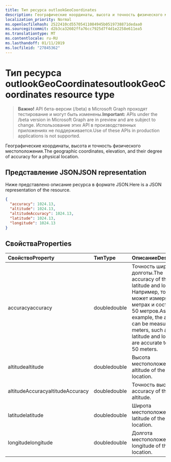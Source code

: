```yaml
---
title: Тип ресурса outlookGeoCoordinates
description: Географические координаты, высота и точность физического местоположения.
localization_priority: Normal
ms.openlocfilehash: 2522410cd55705411084945b0519738871dedaa0
ms.sourcegitcommit: d2b3ca32602ffa76cc7925d7f4d1e2258e611ea5
ms.translationtype: MT
ms.contentlocale: ru-RU
ms.lasthandoff: 01/11/2019
ms.locfileid: "27845362"
---
```

# <a name="outlookgeocoordinates-resource-type"></a><span data-ttu-id="b2e24-103">Тип ресурса outlookGeoCoordinates</span><span class="sxs-lookup"><span data-stu-id="b2e24-103">outlookGeoCoordinates resource type</span></span>

> <span data-ttu-id="b2e24-104">**Важно!** API бета-версии (/beta) в Microsoft Graph проходят тестирование и могут быть изменены.</span><span class="sxs-lookup"><span data-stu-id="b2e24-104">**Important:** APIs under the /beta version in Microsoft Graph are in preview and are subject to change.</span></span> <span data-ttu-id="b2e24-105">Использование этих API в производственных приложениях не поддерживается.</span><span class="sxs-lookup"><span data-stu-id="b2e24-105">Use of these APIs in production applications is not supported.</span></span>

<span data-ttu-id="b2e24-106">Географические координаты, высота и точность физического местоположения.</span><span class="sxs-lookup"><span data-stu-id="b2e24-106">The geographic coordinates, elevation, and their degree of accuracy for a physical location.</span></span>

## <a name="json-representation"></a><span data-ttu-id="b2e24-107">Представление JSON</span><span class="sxs-lookup"><span data-stu-id="b2e24-107">JSON representation</span></span>

<span data-ttu-id="b2e24-108">Ниже представлено описание ресурса в формате JSON.</span><span class="sxs-lookup"><span data-stu-id="b2e24-108">Here is a JSON representation of the resource.</span></span>

<!-- {
  "blockType": "resource",
  "optionalProperties": [

  ],
  "@odata.type": "microsoft.graph.outlookGeoCoordinates"
}-->

```json
{
  "accuracy": 1024.13,
  "altitude": 1024.13,
  "altitudeAccuracy": 1024.13,
  "latitude": 1024.13,
  "longitude": 1024.13
}

```
## <a name="properties"></a><span data-ttu-id="b2e24-109">Свойства</span><span class="sxs-lookup"><span data-stu-id="b2e24-109">Properties</span></span>
| <span data-ttu-id="b2e24-110">Свойство</span><span class="sxs-lookup"><span data-stu-id="b2e24-110">Property</span></span>     | <span data-ttu-id="b2e24-111">Тип</span><span class="sxs-lookup"><span data-stu-id="b2e24-111">Type</span></span>   |<span data-ttu-id="b2e24-112">Описание</span><span class="sxs-lookup"><span data-stu-id="b2e24-112">Description</span></span>|
|:---------------|:--------|:----------|
|<span data-ttu-id="b2e24-113">accuracy</span><span class="sxs-lookup"><span data-stu-id="b2e24-113">accuracy</span></span>|<span data-ttu-id="b2e24-114">double</span><span class="sxs-lookup"><span data-stu-id="b2e24-114">double</span></span>|<span data-ttu-id="b2e24-115">Точность широты и долготы.</span><span class="sxs-lookup"><span data-stu-id="b2e24-115">The accuracy of the latitude and longitude.</span></span> <span data-ttu-id="b2e24-116">Например, точность может измеряться в метрах и составлять 50 метров.</span><span class="sxs-lookup"><span data-stu-id="b2e24-116">As an example, the accuracy can be measured in meters, such as the latitude and longitude are accurate to within 50 meters.</span></span>|
|<span data-ttu-id="b2e24-117">altitude</span><span class="sxs-lookup"><span data-stu-id="b2e24-117">altitude</span></span>|<span data-ttu-id="b2e24-118">double</span><span class="sxs-lookup"><span data-stu-id="b2e24-118">double</span></span>|<span data-ttu-id="b2e24-119">Высота местоположения.</span><span class="sxs-lookup"><span data-stu-id="b2e24-119">The altitude of the location.</span></span>|
|<span data-ttu-id="b2e24-120">altitudeAccuracy</span><span class="sxs-lookup"><span data-stu-id="b2e24-120">altitudeAccuracy</span></span>|<span data-ttu-id="b2e24-121">double</span><span class="sxs-lookup"><span data-stu-id="b2e24-121">double</span></span>|<span data-ttu-id="b2e24-122">Точность высоты.</span><span class="sxs-lookup"><span data-stu-id="b2e24-122">The accuracy of the altitude.</span></span>|
|<span data-ttu-id="b2e24-123">latitude</span><span class="sxs-lookup"><span data-stu-id="b2e24-123">latitude</span></span>|<span data-ttu-id="b2e24-124">double</span><span class="sxs-lookup"><span data-stu-id="b2e24-124">double</span></span>|<span data-ttu-id="b2e24-125">Широта местоположения.</span><span class="sxs-lookup"><span data-stu-id="b2e24-125">The latitude of the location.</span></span>|
|<span data-ttu-id="b2e24-126">longitude</span><span class="sxs-lookup"><span data-stu-id="b2e24-126">longitude</span></span>|<span data-ttu-id="b2e24-127">double</span><span class="sxs-lookup"><span data-stu-id="b2e24-127">double</span></span>|<span data-ttu-id="b2e24-128">Долгота местоположения.</span><span class="sxs-lookup"><span data-stu-id="b2e24-128">The longitude of the location.</span></span>|

<!-- uuid: 8fcb5dbc-d5aa-4681-8e31-b001d5168d79
2015-10-25 14:57:30 UTC -->
<!-- {
  "type": "#page.annotation",
  "description": "outlookGeoCoordinates resource",
  "keywords": "",
  "section": "documentation",
  "tocPath": ""
}-->
